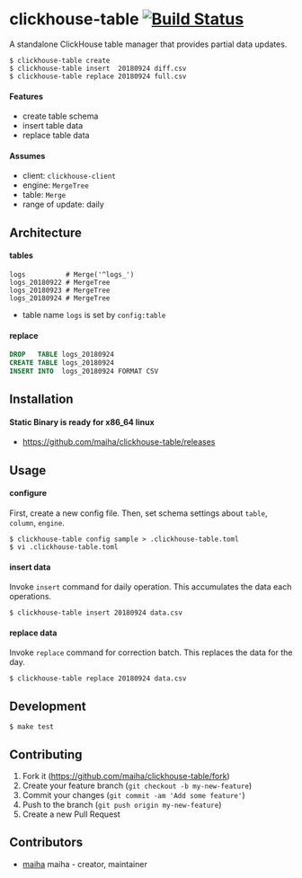 # clickhouse-table [![Build Status](https://travis-ci.org/maiha/clickhouse-table.svg?branch=master)](https://travis-ci.org/maiha/clickhouse-table)

A standalone ClickHouse table manager that provides partial data updates.

```console
$ clickhouse-table create
$ clickhouse-table insert  20180924 diff.csv
$ clickhouse-table replace 20180924 full.csv
```

#### Features
- create table schema
- insert table data
- replace table data

#### Assumes
- client: `clickhouse-client`
- engine: `MergeTree`
- table: `Merge`
- range of update: daily

## Architecture

#### tables
```
logs          # Merge('^logs_')
logs_20180922 # MergeTree
logs_20180923 # MergeTree
logs_20180924 # MergeTree
```
- table name `logs` is set by `config:table`

#### replace
```sql
DROP   TABLE logs_20180924
CREATE TABLE logs_20180924
INSERT INTO  logs_20180924 FORMAT CSV
```

## Installation

#### Static Binary is ready for x86_64 linux

- https://github.com/maiha/clickhouse-table/releases

## Usage

#### configure

First, create a new config file. 
Then, set schema settings about `table`, `column`, `engine`.

```console
$ clickhouse-table config sample > .clickhouse-table.toml
$ vi .clickhouse-table.toml
```

#### insert data

Invoke `insert` command for daily operation. 
This accumulates the data each operations.

```console
$ clickhouse-table insert 20180924 data.csv
```

#### replace data

Invoke `replace` command for correction batch.
This replaces the data for the day.

```console
$ clickhouse-table replace 20180924 data.csv
```

## Development

```console
$ make test
```

## Contributing

1. Fork it (<https://github.com/maiha/clickhouse-table/fork>)
2. Create your feature branch (`git checkout -b my-new-feature`)
3. Commit your changes (`git commit -am 'Add some feature'`)
4. Push to the branch (`git push origin my-new-feature`)
5. Create a new Pull Request

## Contributors

- [maiha](https://github.com/maiha) maiha - creator, maintainer
